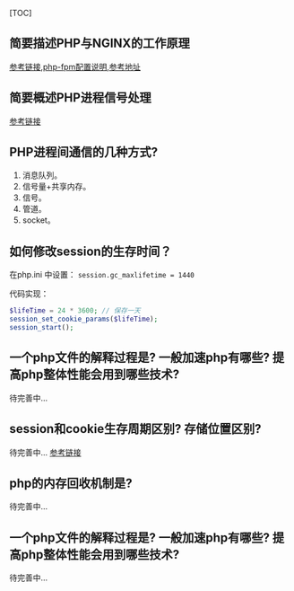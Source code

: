 [TOC]

## 简要描述PHP与NGINX的工作原理

[参考链接](http://www.qqdeveloper.com/2019/10/06/CGI-FastCGI-php-fpm/),[php-fpm配置说明](http://www.qqdeveloper.com/2020/05/21/php-fpm/),[参考地址](https://juejin.im/post/6861726452917174279)

## 简要概述PHP进程信号处理

[参考链接](https://juejin.im/post/6862458728675803150)

## PHP进程间通信的几种方式?

1. 消息队列。
2. 信号量+共享内存。
3. 信号。
4. 管道。
5. socket。

## 如何修改session的生存时间？

在php.ini 中设置： `session.gc_maxlifetime = 1440`

代码实现：
```php
$lifeTime = 24 * 3600; // 保存一天
session_set_cookie_params($lifeTime);
session_start();
```

## 一个php文件的解释过程是? 一般加速php有哪些? 提高php整体性能会用到哪些技术?

待完善中...

## session和cookie生存周期区别? 存储位置区别?

待完善中...
[参考链接](https://learnku.com/articles/33852)

##  php的内存回收机制是?

待完善中...

## 一个php文件的解释过程是? 一般加速php有哪些? 提高php整体性能会用到哪些技术?

待完善中...